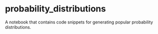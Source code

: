 # probability_distributions
A notebook that contains code snippets for generating popular probability distributions.
